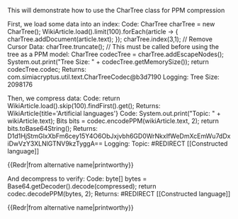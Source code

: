 This will demonstrate how to use the CharTree class for PPM compression

First, we load some data into an index:
Code: 
    CharTree charTree = new CharTree();
    WikiArticle.load().limit(100).forEach(article -> {
      charTree.addDocument(article.text);
    });
    charTree.index(3,1);
    // Remove Cursor Data:
    charTree.truncate();
    // This must be called before using the tree as a PPM model:
    CharTree codecTree = charTree.addEscapeNodes();
    System.out.print("Tree Size: " + codecTree.getMemorySize());
    return codecTree.codec;
Returns: 
  com.simiacryptus.util.text.CharTreeCodec@b3d7190
Logging: 
  Tree Size: 2098176

Then, we compress data:
Code: 
    return WikiArticle.load().skip(100).findFirst().get();
Returns: 
  WikiArticle{title='Artificial languages'}
Code: 
    System.out.print("Topic: " + wikiArticle.text);
    Bits bits = codec.encodePPM(wikiArticle.text, 2);
    return bits.toBase64String();
Returns: 
  D1d1HjStmGlxXbFm6cey15Y4O6ObJxjvbh6GD0WrNkxIfWeDmXcEmWu7dDxiDwVzY3XLNlGTNV9kzTyggA==
Logging: 
  Topic: #REDIRECT [[Constructed language]]
  
  {{Redr|from alternative name|printworthy}}

And decompress to verify:
Code: 
    byte[] bytes = Base64.getDecoder().decode(compressed);
    return codec.decodePPM(bytes, 2);
Returns: 
  #REDIRECT [[Constructed language]]
  
  {{Redr|from alternative name|printworthy}}
